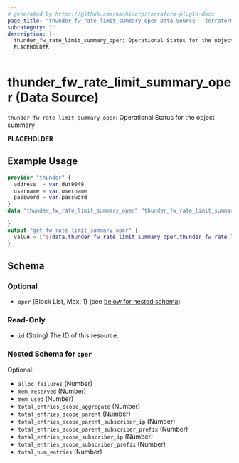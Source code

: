```yaml
---
# generated by https://github.com/hashicorp/terraform-plugin-docs
page_title: "thunder_fw_rate_limit_summary_oper Data Source - terraform-provider-thunder"
subcategory: ""
description: |-
  thunder_fw_rate_limit_summary_oper: Operational Status for the object summary
  PLACEHOLDER
---
```


# thunder_fw_rate_limit_summary_oper (Data Source)

`thunder_fw_rate_limit_summary_oper`: Operational Status for the object summary

__PLACEHOLDER__

## Example Usage

```terraform
provider "thunder" {
  address  = var.dut9049
  username = var.username
  password = var.password
}
data "thunder_fw_rate_limit_summary_oper" "thunder_fw_rate_limit_summary_oper" {

}
output "get_fw_rate_limit_summary_oper" {
  value = ["${data.thunder_fw_rate_limit_summary_oper.thunder_fw_rate_limit_summary_oper}"]
}
```

<!-- schema generated by tfplugindocs -->
## Schema

### Optional

- `oper` (Block List, Max: 1) (see [below for nested schema](#nestedblock--oper))

### Read-Only

- `id` (String) The ID of this resource.

<a id="nestedblock--oper"></a>
### Nested Schema for `oper`

Optional:

- `alloc_failures` (Number)
- `mem_reserved` (Number)
- `mem_used` (Number)
- `total_entries_scope_aggregate` (Number)
- `total_entries_scope_parent` (Number)
- `total_entries_scope_parent_subscriber_ip` (Number)
- `total_entries_scope_parent_subscriber_prefix` (Number)
- `total_entries_scope_subscriber_ip` (Number)
- `total_entries_scope_subscriber_prefix` (Number)
- `total_num_entries` (Number)


